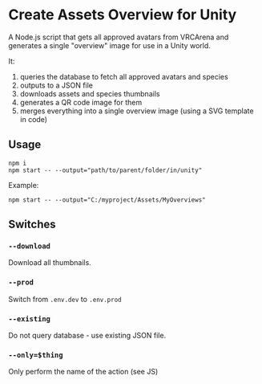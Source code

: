 # Create Assets Overview for Unity

A Node.js script that gets all approved avatars from VRCArena and generates a single "overview" image for use in a Unity world.

It:

1. queries the database to fetch all approved avatars and species
2. outputs to a JSON file
3. downloads assets and species thumbnails
4. generates a QR code image for them
5. merges everything into a single overview image (using a SVG template in code)

## Usage

    npm i
    npm start -- --output="path/to/parent/folder/in/unity"

Example:

    npm start -- --output="C:/myproject/Assets/MyOverviews"

## Switches

### `--download`

Download all thumbnails.

### `--prod`

Switch from `.env.dev` to `.env.prod`

### `--existing`

Do not query database - use existing JSON file.

### `--only=$thing`

Only perform the name of the action (see JS)